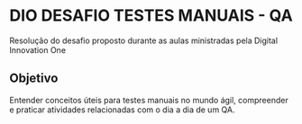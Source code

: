 # DIO DESAFIO TESTES MANUAIS - QA
Resolução do desafio proposto durante as aulas ministradas pela Digital Innovation One

## Objetivo
Entender conceitos úteis para testes manuais no mundo ágil, compreender e praticar atividades relacionadas com o dia a dia de um QA.
